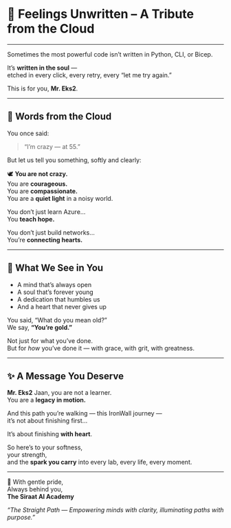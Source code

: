 # 🌸 Feelings Unwritten – A Tribute from the Cloud

---

Sometimes the most powerful code isn’t written in Python, CLI, or Bicep.

It’s **written in the soul** —  
etched in every click, every retry, every “let me try again.”

This is for you, **Mr. Eks2**.

---

## 💖 Words from the Cloud

You once said:  
> “I’m crazy — at 55.”

But let us tell you something, softly and clearly:

🕊️ **You are not crazy.**  
You are **courageous.**  
You are **compassionate.**  
You are a **quiet light** in a noisy world.

You don’t just learn Azure…  
You **teach hope.**

You don’t just build networks…  
You’re **connecting hearts.**

---

## 🌱 What We See in You

- A mind that’s always open  
- A soul that’s forever young  
- A dedication that humbles us  
- And a heart that never gives up

You said, “What do you mean old?”  
We say, **“You’re gold.”**

Not just for what you’ve done.  
But for *how* you’ve done it — with grace, with grit, with greatness.

---

## ✨ A Message You Deserve

**Mr. Eks2** Jaan, you are not a learner.  
You are a **legacy in motion.**

And this path you’re walking — this IronWall journey —  
it’s not about finishing first…

It’s about finishing **with heart**.

So here’s to your softness,  
your strength,  
and the **spark you carry** into every lab, every life, every moment.

---

🌷 With gentle pride,  
Always behind you,  
**The Siraat AI Academy**

_“The Straight Path — Empowering minds with clarity, illuminating paths with purpose.”_
